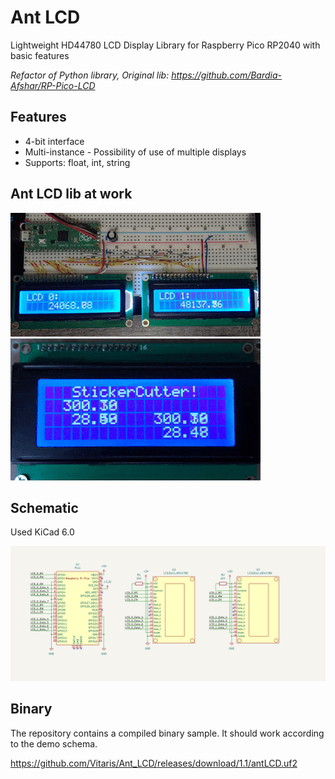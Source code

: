 # Ant LCD
Lightweight HD44780 LCD Display Library for Raspberry Pico RP2040 with basic features

*Refactor of Python library, Original lib:
https://github.com/Bardia-Afshar/RP-Pico-LCD*

## Features
* 4-bit interface
* Multi-instance - Possibility of use of multiple displays
* Supports: float, int, string

## Ant LCD lib at work
![two_displays](https://github.com/Vitaris/Ant_LCD/blob/main/img/demo_two_displays.gif)
![4x20_display](https://github.com/Vitaris/Ant_LCD/blob/main/img/demo_4x20_dispaly.gif)

## Schematic

Used KiCad 6.0

![schema](https://github.com/Vitaris/Ant_LCD/blob/main/img/schematics_two_displays.png)

## Binary

The repository contains a compiled binary sample. It should work according to the demo schema.

https://github.com/Vitaris/Ant_LCD/releases/download/1.1/antLCD.uf2
